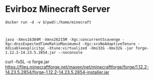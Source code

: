 # Evirboz Minecraft Server

    docker run -d -v $(pwd):/home/minecraft



    java -Xmns16384M -Xmnx26215M -Xgc:concurrentScavenge -Xgc:dnssExpectedTimeRatioMaximum=3 -Xgc:scvNoAdaptiveTenure -Xdisableexplicitgc -Xtune:virtualized -Xms32G -Xmx32G -jar forge-1.12.2-14.23.5.2854.jar --noconsole


curl -fsSL -o forge.jar https://files.minecraftforge.net/maven/net/minecraftforge/forge/1.12.2-14.23.5.2854/forge-1.12.2-14.23.5.2854-installer.jar

